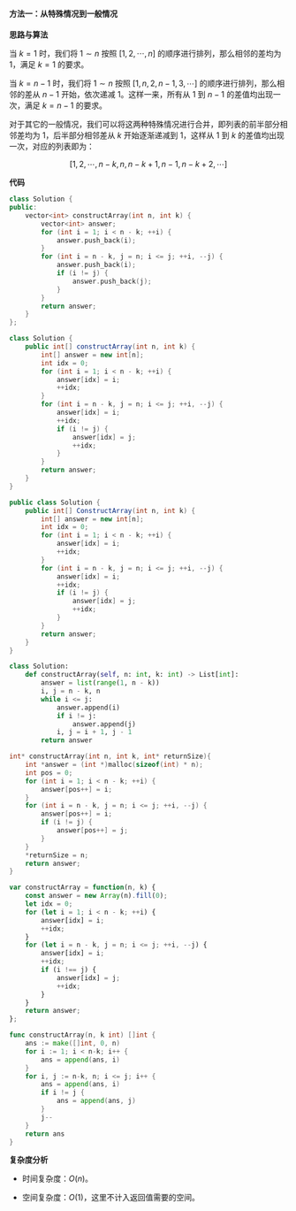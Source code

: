 #### 方法一：从特殊情况到一般情况

**思路与算法**

当 $k=1$ 时，我们将 $1 \sim n$ 按照 $[1, 2, \cdots, n]$ 的顺序进行排列，那么相邻的差均为 $1$，满足 $k=1$ 的要求。

当 $k=n-1$ 时，我们将 $1 \sim n$ 按照 $[1, n, 2, n-1, 3, \cdots]$ 的顺序进行排列，那么相邻的差从 $n-1$ 开始，依次递减 $1$。这样一来，所有从 $1$ 到 $n-1$ 的差值均出现一次，满足 $k=n-1$ 的要求。

对于其它的一般情况，我们可以将这两种特殊情况进行合并，即列表的前半部分相邻差均为 $1$，后半部分相邻差从 $k$ 开始逐渐递减到 $1$，这样从 $1$ 到 $k$ 的差值均出现一次，对应的列表即为：

$$
[1, 2, \cdots, n-k, n, n-k+1, n-1, n-k+2, \cdots]
$$

**代码**

```C++ [sol1-C++]
class Solution {
public:
    vector<int> constructArray(int n, int k) {
        vector<int> answer;
        for (int i = 1; i < n - k; ++i) {
            answer.push_back(i);
        }
        for (int i = n - k, j = n; i <= j; ++i, --j) {
            answer.push_back(i);
            if (i != j) {
                answer.push_back(j);
            }
        }
        return answer;
    }
};
```

```Java [sol1-Java]
class Solution {
    public int[] constructArray(int n, int k) {
        int[] answer = new int[n];
        int idx = 0;
        for (int i = 1; i < n - k; ++i) {
            answer[idx] = i;
            ++idx;
        }
        for (int i = n - k, j = n; i <= j; ++i, --j) {
            answer[idx] = i;
            ++idx;
            if (i != j) {
                answer[idx] = j;
                ++idx;
            }
        }
        return answer;
    }
}
```

```C# [sol1-C#]
public class Solution {
    public int[] ConstructArray(int n, int k) {
        int[] answer = new int[n];
        int idx = 0;
        for (int i = 1; i < n - k; ++i) {
            answer[idx] = i;
            ++idx;
        }
        for (int i = n - k, j = n; i <= j; ++i, --j) {
            answer[idx] = i;
            ++idx;
            if (i != j) {
                answer[idx] = j;
                ++idx;
            }
        }
        return answer;
    }
}
```

```Python [sol1-Python3]
class Solution:
    def constructArray(self, n: int, k: int) -> List[int]:
        answer = list(range(1, n - k))
        i, j = n - k, n
        while i <= j:
            answer.append(i)
            if i != j:
                answer.append(j)
            i, j = i + 1, j - 1
        return answer
```

```C [sol1-C]
int* constructArray(int n, int k, int* returnSize){
    int *answer = (int *)malloc(sizeof(int) * n);
    int pos = 0;
    for (int i = 1; i < n - k; ++i) {
        answer[pos++] = i;
    }
    for (int i = n - k, j = n; i <= j; ++i, --j) {
        answer[pos++] = i;
        if (i != j) {
            answer[pos++] = j;
        }
    }
    *returnSize = n;
    return answer;
}
```

```JavaScript [sol1-JavaScript]
var constructArray = function(n, k) {
    const answer = new Array(n).fill(0);
    let idx = 0;
    for (let i = 1; i < n - k; ++i) {
        answer[idx] = i;
        ++idx;
    }
    for (let i = n - k, j = n; i <= j; ++i, --j) {
        answer[idx] = i;
        ++idx;
        if (i !== j) {
            answer[idx] = j;
            ++idx;
        }
    }
    return answer;
};
```

```go [sol1-Golang]
func constructArray(n, k int) []int {
    ans := make([]int, 0, n)
    for i := 1; i < n-k; i++ {
        ans = append(ans, i)
    }
    for i, j := n-k, n; i <= j; i++ {
        ans = append(ans, i)
        if i != j {
            ans = append(ans, j)
        }
        j--
    }
    return ans
}
```

**复杂度分析**

- 时间复杂度：$O(n)$。

- 空间复杂度：$O(1)$，这里不计入返回值需要的空间。
